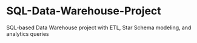 # SQL-Data-Warehouse-Project
SQL-based Data Warehouse project with ETL, Star Schema modeling, and analytics queries
